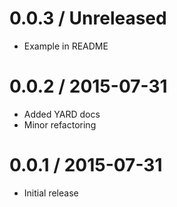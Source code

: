 0.0.3 / Unreleased
==================

* Example in README

0.0.2 / 2015-07-31
==================

* Added YARD docs
* Minor refactoring

0.0.1 / 2015-07-31
==================

* Initial release
